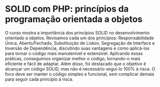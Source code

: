 # SOLID com PHP: princípios da programação orientada a objetos

O curso mostra a importância dos princípios SOLID no desenvolvimento orientado a objetos. Revisamos cada um dos princípios: Responsabilidade Única, Aberto/Fechado, Substituição de Liskov, Segregação de Interface e Inversão de Dependência, discutindo suas vantagens e como aplicá-los para tornar o código mais manutenível e extensível. Aplicando essas práticas, conseguimos organizar melhor o código, tornando-o mais eficiente e fácil de adaptar.
Além disso, foi destacado que o objetivo é alcançar um código SOLID, mas não é necessário segui-lo 100% à risca. O foco deve ser manter o código simples e funcional, sem complicar demais para seguir cada princípio à risca.
